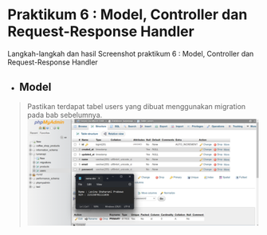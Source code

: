 # Praktikum  6 : Model, Controller dan Request-Response Handler

Langkah-langkah dan hasil Screenshot praktikum   6 : Model, Controller dan Request-Response Handler
* ## Model
>  Pastikan terdapat tabel users yang dibuat menggunakan migration pada bab sebelumnya.
![](../Screenshoot/Modul6/1.png)
